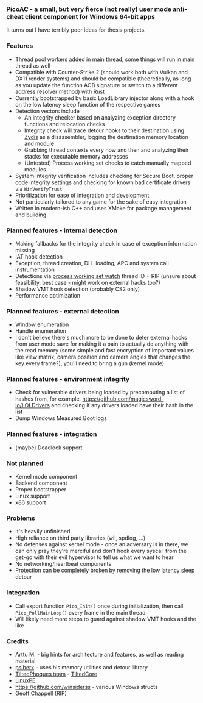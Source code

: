### PicoAC - a small, but very fierce (not really) user mode anti-cheat client component for Windows 64-bit apps

It turns out I have terribly poor ideas for thesis projects.

### Features

- Thread pool workers added in main thread, some things will run in main thread as well
- Compatible with Counter-Strike 2 (should work both with Vulkan and DX11 render systems) and should be compatible (theoretically, as long as you update the function AOB signature or switch to a different address resolver method) with Rust
- Currently bootstrapped by basic LoadLibrary injector along with a hook on the low latency sleep function of the respective games
- Detection vectors include 
    - An integrity checker based on analyzing exception directory functions and relocation checks
    - Integrity check will trace detour hooks to their destination using [Zydis](https://github.com/zyantific/zydis) as a disassembler, logging the destination memory location and module
    - Grabbing thread contexts every now and then and analyzing their stacks for executable memory addresses
    - (Untested) Process working set checks to catch manually mapped modules
- System integrity verification includes checking for Secure Boot, proper code integrity settings and checking for known bad certificate drivers via `WinVerifyTrust`
- Prioritization for ease of integration and development
- Not particularly tailored to any game for the sake of easy integration
- Written in modern-ish C++ and uses XMake for package management and building

### Planned features - internal detection

- Making fallbacks for the integrity check in case of exception information missing
- IAT hook detection
- Exception, thread creation, DLL loading, APC and system call instrumentation
- Detections via [process working set watch](https://github.com/winsiderss/systeminformer/blob/9757c17ce71a7bf9b0564d4502d270806f08e0c8/phnt/include/ntpsapi.h#L532) thread ID + RIP (unsure about feasibility, best case - might work on external hacks too?)
- Shadow VMT hook detection (probably CS2 only)
- Performance optimization

### Planned features - external detection

- Window enumeration
- Handle enumeration
- I don't believe there's much more to be done to deter external hacks from user mode save for making it a pain to actually do anything with the read memory (some simple and fast encryption of important values like view matrix, camera position and camera angles that changes the key every frame?), you'll need to bring a gun (kernel mode)

### Planned features - environment integrity

- Check for vulnerable drivers being loaded by precomputing a list of hashes from, for example, https://github.com/magicsword-io/LOLDrivers and checking if any drivers loaded have their hash in the list
- Dump Windows Measured Boot logs

### Planned features - integration
- (maybe) Deadlock support

### Not planned

- Kernel mode component
- Backend component
- Proper bootstrapper
- Linux support
- x86 support

### Problems

- It's heavily unfinished
- High reliance on third party libraries (wil, spdlog, ...)
- No defenses against kernel mode - once an adversary is in there, we can only pray they're merciful and don't hook every syscall from the get-go with their evil hypervisor to tell us what we want to hear
- No networking/heartbeat components
- Protection can be completely broken by removing the low latency sleep detour

### Integration

- Call export function `Pico_Init()` once during initialization, then call `Pico_PollMainLoop()` every frame in the main thread
- Will likely need more steps to guard against shadow VMT hooks and the like

### Credits

- Arttu M. - big hints for architecture and features, as well as reading material 
- [psiberx](https://github.com/psiberx) - uses his memory utilities and detour library
- [TiltedPhoques team](https://github.com/tiltedphoques) - [TiltedCore](https://github.com/tiltedphoques/TiltedCore)
- [LinuxPE](https://github.com/can1357/linux-pe)
- https://github.com/winsiderss - various Windows structs
- [Geoff Chappell](https://www.geoffchappell.com/index.htm) (RIP)
